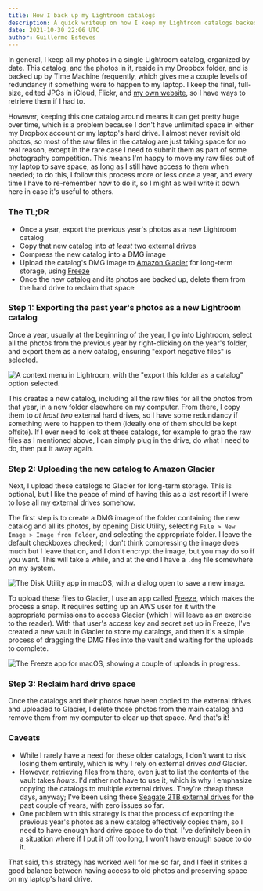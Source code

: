 ```yaml
---
title: How I back up my Lightroom catalogs
description: A quick writeup on how I keep my Lightroom catalogs backed up.
date: 2021-10-30 22:06 UTC
author: Guillermo Esteves
---
```


In general, I keep all my photos in a single Lightroom catalog, organized by date. This catalog, and the photos in it, reside in my Dropbox folder, and is backed up by Time Machine frequently, which gives me a couple levels of redundancy if something were to happen to my laptop. I keep the final, full-size, edited JPGs in iCloud, Flickr, and [my own website](https://www.allencompassingtrip.com), so I have ways to retrieve them if I had to.

However, keeping this one catalog around means it can get pretty huge over time, which is a problem because I don't have unlimited space in either my Dropbox account or my laptop's hard drive. I almost never revisit old photos, so most of the raw files in the catalog are just taking space for no real reason, except in the rare case I need to submit them as part of some photography competition. This means I'm happy to move my raw files out of my laptop to save space, as long as I still have access to them when needed; to do this, I follow this process more or less once a year, and every time I have to re-remember how to do it, so I might as well write it down here in case it's useful to others.

### The TL;DR

* Once a year, export the previous year's photos as a new Lightroom catalog
* Copy that new catalog into _at least_ two external drives
* Compress the new catalog into a DMG image
* Upload the catalog's DMG image to [Amazon Glacier](https://aws.amazon.com/s3/glacier/) for long-term storage, using [Freeze](https://www.freezeapp.net)
* Once the new catalog and its photos are backed up, delete them from the hard drive to reclaim that space

### Step 1: Exporting the past year's photos as a new Lightroom catalog

Once a year, usually at the beginning of the year, I go into Lightroom, select all the photos from the previous year by right-clicking on the year's folder, and export them as a new catalog, ensuring "export negative files" is selected.

![A context menu in Lightroom, with the "export this folder as a catalog" option selected.](blog/2021-10-30-how-i-back-up-my-lightroom-catalogs/export-as-catalog.png)

This creates a new catalog, including all the raw files for all the photos from that year, in a new folder elsewhere on my computer. From there, I copy them to _at least two_ external hard drives, so I have some redundancy if something were to happen to them (ideally one of them should be kept offsite). If I ever need to look at these catalogs, for example to grab the raw files as I mentioned above, I can simply plug in the drive, do what I need to do, then put it away again.

### Step 2: Uploading the new catalog to Amazon Glacier

Next, I upload these catalogs to Glacier for long-term storage. This is optional, but I like the peace of mind of having this as a last resort if I were to lose all my external drives somehow.

The first step is to create a DMG image of the folder containing the new catalog and all its photos, by opening Disk Utility, selecting `File > New Image > Image from Folder`, and selecting the appropriate folder. I leave the default checkboxes checked; I don't think compressing the image does much but I leave that on, and I don't encrypt the image, but you may do so if you want. This will take a while, and at the end I have a `.dmg` file somewhere on my system.

![The Disk Utility app in macOS, with a dialog open to save a new image.](blog/2021-10-30-how-i-back-up-my-lightroom-catalogs/disk-utility.png)

To upload these files to Glacier, I use an app called [Freeze](https://www.freezeapp.net), which makes the process a snap. It requires setting up an AWS user for it with the appropriate permissions to access Glacier (which I will leave as an exercise to the reader). With that user's access key and secret set up in Freeze, I've created a new vault in Glacier to store my catalogs, and then it's a simple process of dragging the DMG files into the vault and waiting for the uploads to complete.

![The Freeze app for macOS, showing a couple of uploads in progress.](blog/2021-10-30-how-i-back-up-my-lightroom-catalogs/freeze.png)

### Step 3: Reclaim hard drive space

Once the catalogs and their photos have been copied to the external drives and uploaded to Glacier, I delete those photos from the main catalog and remove them from my computer to clear up that space. And that's it!

### Caveats

* While I rarely have a need for these older catalogs, I don't want to risk losing them entirely, which is why I rely on external drives _and_ Glacier.
* However, retrieving files from there, even just to list the contents of the vault takes _hours_. I'd rather not have to use it, which is why I emphasize copying the catalogs to multiple external drives. They're cheap these days, anyway; I've been using these [Seagate 2TB external drives](https://amzn.to/3pVTSwi) for the past couple of years, with zero issues so far.
* One problem with this strategy is that the process of exporting the previous year's photos as a new catalog effectively copies them, so I need to have enough hard drive space to do that. I've definitely been in a situation where if I put it off too long, I won't have enough space to do it.

That said, this strategy has worked well for me so far, and I feel it strikes a good balance between having access to old photos and preserving space on my laptop's hard drive.
